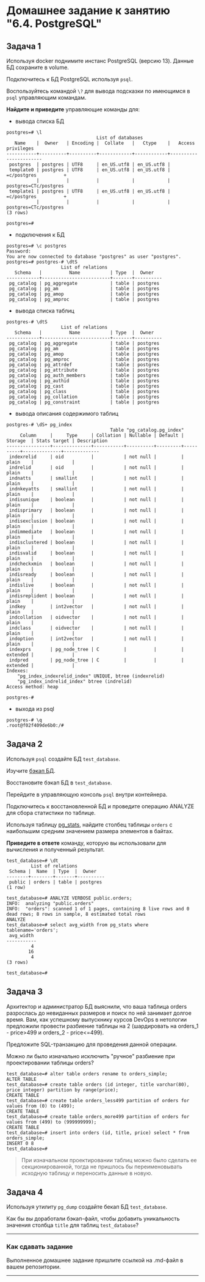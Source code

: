 # Домашнее задание к занятию "6.4. PostgreSQL"

## Задача 1

Используя docker поднимите инстанс PostgreSQL (версию 13). Данные БД сохраните в volume.

Подключитесь к БД PostgreSQL используя `psql`.

Воспользуйтесь командой `\?` для вывода подсказки по имеющимся в `psql` управляющим командам.

**Найдите и приведите** управляющие команды для:
- вывода списка БД
```
postgres=# \l
                                 List of databases
   Name    |  Owner   | Encoding |  Collate   |   Ctype    |   Access privileges   
-----------+----------+----------+------------+------------+-----------------------
 postgres  | postgres | UTF8     | en_US.utf8 | en_US.utf8 | 
 template0 | postgres | UTF8     | en_US.utf8 | en_US.utf8 | =c/postgres          +
           |          |          |            |            | postgres=CTc/postgres
 template1 | postgres | UTF8     | en_US.utf8 | en_US.utf8 | =c/postgres          +
           |          |          |            |            | postgres=CTc/postgres
(3 rows)

postgres=# 
```
- подключения к БД
```
postgres=# \c postgres
Password: 
You are now connected to database "postgres" as user "postgres".
postgres=# postgres-# \dtS
                    List of relations
   Schema   |          Name           | Type  |  Owner   
------------+-------------------------+-------+----------
 pg_catalog | pg_aggregate            | table | postgres
 pg_catalog | pg_am                   | table | postgres
 pg_catalog | pg_amop                 | table | postgres
 pg_catalog | pg_amproc               | table | postgres
```
- вывода списка таблиц
```
postgres-# \dtS
                    List of relations
   Schema   |          Name           | Type  |  Owner   
------------+-------------------------+-------+----------
 pg_catalog | pg_aggregate            | table | postgres
 pg_catalog | pg_am                   | table | postgres
 pg_catalog | pg_amop                 | table | postgres
 pg_catalog | pg_amproc               | table | postgres
 pg_catalog | pg_attrdef              | table | postgres
 pg_catalog | pg_attribute            | table | postgres
 pg_catalog | pg_auth_members         | table | postgres
 pg_catalog | pg_authid               | table | postgres
 pg_catalog | pg_cast                 | table | postgres
 pg_catalog | pg_class                | table | postgres
 pg_catalog | pg_collation            | table | postgres
 pg_catalog | pg_constraint           | table | postgres
```
- вывода описания содержимого таблиц
```
postgres-# \dS+ pg_index
                                      Table "pg_catalog.pg_index"
     Column     |     Type     | Collation | Nullable | Default | Storage  | Stats target | Description 
----------------+--------------+-----------+----------+---------+----------+--------------+-------------
 indexrelid     | oid          |           | not null |         | plain    |              | 
 indrelid       | oid          |           | not null |         | plain    |              | 
 indnatts       | smallint     |           | not null |         | plain    |              | 
 indnkeyatts    | smallint     |           | not null |         | plain    |              | 
 indisunique    | boolean      |           | not null |         | plain    |              | 
 indisprimary   | boolean      |           | not null |         | plain    |              | 
 indisexclusion | boolean      |           | not null |         | plain    |              | 
 indimmediate   | boolean      |           | not null |         | plain    |              | 
 indisclustered | boolean      |           | not null |         | plain    |              | 
 indisvalid     | boolean      |           | not null |         | plain    |              | 
 indcheckxmin   | boolean      |           | not null |         | plain    |              | 
 indisready     | boolean      |           | not null |         | plain    |              | 
 indislive      | boolean      |           | not null |         | plain    |              | 
 indisreplident | boolean      |           | not null |         | plain    |              | 
 indkey         | int2vector   |           | not null |         | plain    |              | 
 indcollation   | oidvector    |           | not null |         | plain    |              | 
 indclass       | oidvector    |           | not null |         | plain    |              | 
 indoption      | int2vector   |           | not null |         | plain    |              | 
 indexprs       | pg_node_tree | C         |          |         | extended |              | 
 indpred        | pg_node_tree | C         |          |         | extended |              | 
Indexes:
    "pg_index_indexrelid_index" UNIQUE, btree (indexrelid)
    "pg_index_indrelid_index" btree (indrelid)
Access method: heap

postgres-# 
```
- выхода из psql
```
postgres-# \q
.root@f02f409de6b0:/# 
```

## Задача 2

Используя `psql` создайте БД `test_database`.

Изучите [бэкап БД](https://github.com/netology-code/virt-homeworks/tree/master/06-db-04-postgresql/test_data).

Восстановите бэкап БД в `test_database`.

Перейдите в управляющую консоль `psql` внутри контейнера.

Подключитесь к восстановленной БД и проведите операцию ANALYZE для сбора статистики по таблице.

Используя таблицу [pg_stats](https://postgrespro.ru/docs/postgresql/12/view-pg-stats), найдите столбец таблицы `orders` 
с наибольшим средним значением размера элементов в байтах.

**Приведите в ответе** команду, которую вы использовали для вычисления и полученный результат.
```
test_database=# \dt
         List of relations
 Schema |  Name  | Type  |  Owner   
--------+--------+-------+----------
 public | orders | table | postgres
(1 row)

test_database=# ANALYZE VERBOSE public.orders;
INFO:  analyzing "public.orders"
INFO:  "orders": scanned 1 of 1 pages, containing 8 live rows and 0 dead rows; 8 rows in sample, 8 estimated total rows
ANALYZE
test_database=# select avg_width from pg_stats where tablename='orders';
 avg_width 
-----------
         4
        16
         4
(3 rows)

test_database=# 
```

## Задача 3

Архитектор и администратор БД выяснили, что ваша таблица orders разрослась до невиданных размеров и
поиск по ней занимает долгое время. Вам, как успешному выпускнику курсов DevOps в нетологии предложили
провести разбиение таблицы на 2 (шардировать на orders_1 - price>499 и orders_2 - price<=499).

Предложите SQL-транзакцию для проведения данной операции.

Можно ли было изначально исключить "ручное" разбиение при проектировании таблицы orders?
```
test_database=# alter table orders rename to orders_simple;
ALTER TABLE
test_database=# create table orders (id integer, title varchar(80), price integer) partition by range(price);
CREATE TABLE
test_database=# create table orders_less499 partition of orders for values from (0) to (499);
CREATE TABLE
test_database=# create table orders_more499 partition of orders for values from (499) to (999999999);
CREATE TABLE
test_database=# insert into orders (id, title, price) select * from orders_simple;
INSERT 0 8
test_database=# 
```
> При изначальном проектировании таблиц можно было сделать ее секционированной, тогда не пришлось бы переименовывать исходную таблицу и переносить данные в новую. 

## Задача 4

Используя утилиту `pg_dump` создайте бекап БД `test_database`.

Как бы вы доработали бэкап-файл, чтобы добавить уникальность значения столбца `title` для таблиц `test_database`?

---

### Как cдавать задание

Выполненное домашнее задание пришлите ссылкой на .md-файл в вашем репозитории.

---

